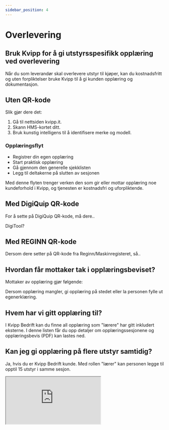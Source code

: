 ```yaml
---
sidebar_position: 4
---
```

# Overlevering

## Bruk Kvipp for å gi utstyrsspesifikk opplæring ved overlevering

Når du som leverandør skal overlevere utstyr til kjøper, kan du kostnadsfritt og uten forpliktelser bruke Kvipp til å gi kunden opplæring og dokumentasjon.

## Uten QR-kode

Slik gjør dere det:
1) Gå til nettsiden kvipp.it.
2) Skann HMS-kortet ditt.
3) Bruk kunstig intelligens til å identifisere merke og modell.

### Opplæringsflyt
- Registrer din egen opplæring
- Start praktisk opplæring
- Gå gjennom den generelle sjekklisten
- Legg til deltakerne på slutten av sesjonen

Med denne flyten trenger verken den som gir eller mottar opplæring noe kundeforhold i Kvipp, og tjenesten er kostnadsfri og uforpliktende.

## Med DigiQuip QR-kode
For å sette på DigiQuip QR-kode, må dere..

DigiTool?

## Med REGINN QR-kode
Dersom dere setter på QR-kode fra Reginn/Maskinregisteret, så..

## Hvordan får mottaker tak i opplæringsbeviset?
Mottaker av opplæring gjør følgende:

Dersom opplæring mangler, gi opplæring på stedet eller la personen fylle ut egenerklæring.

## Hvem har vi gitt opplæring til?
I Kvipp Bedrift kan du finne all opplæring som "lærere" har gitt inkludert eksterne. I denne listen får du opp detaljer om opplæringssesjonene og opplæringsbevis (PDF) kan lastes ned.

## Kan jeg gi opplæring på flere utstyr samtidig?
Ja, hvis du er Kvipp Bedrift kunde. Med rollen "lærer" kan personen legge til opptil 15 utstyr i samme sesjon.

<div style={{ aspectRatio: '16/9' }}>
  <iframe
    title="vernerunde"
    src="https://videos.dyntube.com/iframes/RagdFEqUmnxpnnfxFy6A"
    style={{ width: '100%', height: '100%' }}
  ></iframe>
</div>
